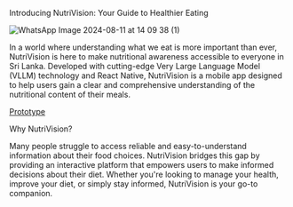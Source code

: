 
Introducing NutriVision: Your Guide to Healthier Eating

![WhatsApp Image 2024-08-11 at 14 09 38 (1)](https://github.com/user-attachments/assets/6fa001b8-078d-4854-b733-a31b70287d8a)


In a world where understanding what we eat is more important than ever, NutriVision is here to make nutritional awareness accessible to everyone in Sri Lanka. Developed with cutting-edge Very Large Language Model (VLLM) technology and React Native, NutriVision is a mobile app designed to help users gain a clear and comprehensive understanding of the nutritional content of their meals.

[Prototype](https://www.linkedin.com/posts/sachinthanabuddhika_innovation-entrepreneurship-nutrivision-activity-7229054801127337985-CMAr?utm_source=share&utm_medium=member_desktop)


Why NutriVision?

Many people struggle to access reliable and easy-to-understand information about their food choices. NutriVision bridges this gap by providing an interactive platform that empowers users to make informed decisions about their diet. Whether you're looking to manage your health, improve your diet, or simply stay informed, NutriVision is your go-to companion.
